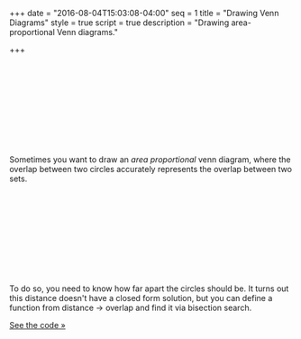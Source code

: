 +++
date = "2016-08-04T15:03:08-04:00"
seq = 1
title = "Drawing Venn Diagrams"
style = true
script = true
description = "Drawing area-proportional Venn diagrams."

+++

<svg class='top block'>
	<defs>
    <linearGradient id="venn-diagrams-grad-c1" x1="0%" y1="0%" x2="0%" y2="100%">
      <stop offset="0%" stop-color="#E84D4D" />
      <stop offset="100%" stop-color="#F8A2FF" />
    </linearGradient>
    <linearGradient id="venn-diagrams-grad-c2" x1="0%" y1="0%" x2="0%" y2="100%">
      <stop offset="0%" stop-color="#4D6DE8" />
      <stop offset="100%" stop-color="#A2FFFF" />
    </linearGradient>
    <linearGradient id="venn-diagrams-grad-overlap" x1="0%" y1="0%" x2="0%" y2="100%">
      <stop offset="0%" stop-color="#FFE21E" />
      <stop offset="100%" stop-color="#E1D46F" />
    </linearGradient>
  </defs>
</svg>

Sometimes you want to draw an _area proportional_ venn diagram, where the overlap between two circles accurately represents the overlap between two sets. 

<svg class='overlaps block'></svg>

To do so, you need to know how far apart the circles should be. It turns out this distance doesn't have a closed form solution, but you can define a function from distance &#8594; overlap and find it via bisection search.

[See the code &raquo;](https://gist.github.com/yurivish/b6d2b883fcee198345436d6b574ae4ee)
